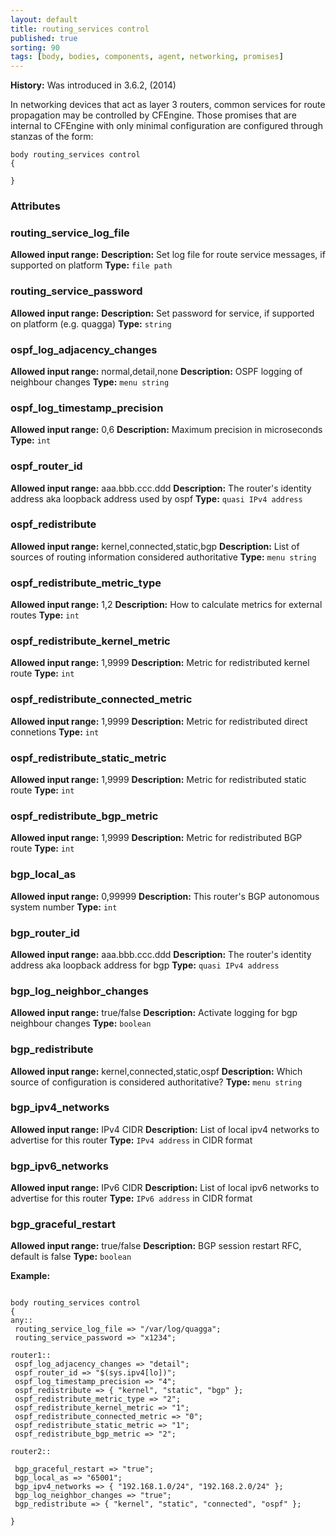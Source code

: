 ```yaml
---
layout: default
title: routing_services control
published: true
sorting: 90
tags: [body, bodies, components, agent, networking, promises]
---
```



**History:** Was introduced in 3.6.2, (2014)

In networking devices that act as layer 3 routers, common services for
route propagation may be controlled by CFEngine. Those promises that
are internal to CFEngine with only minimal configuration are
configured through stanzas of the form:

```cf3
body routing_services control
{

}
```
### Attributes ###

### routing_service_log_file
**Allowed input range:**
**Description:**  Set log file for route service messages, if supported on platform
**Type:** `file path`

### routing_service_password

**Allowed input range:**
**Description:**  Set password for service, if supported on platform (e.g. quagga)
**Type:** `string`


### ospf_log_adjacency_changes
**Allowed input range:** normal,detail,none
**Description:**  OSPF logging of neighbour changes
**Type:** `menu string`

### ospf_log_timestamp_precision
**Allowed input range:** 0,6
**Description:**  Maximum precision in microseconds
**Type:** `int`

### ospf_router_id
**Allowed input range:** aaa.bbb.ccc.ddd
**Description:**  The router's identity address aka loopback address used by ospf
**Type:** `quasi IPv4 address`

### ospf_redistribute
**Allowed input range:** kernel,connected,static,bgp
**Description:**  List of sources of routing information considered authoritative
**Type:** `menu string`

### ospf_redistribute_metric_type
**Allowed input range:** 1,2
**Description:**  How to calculate metrics for external routes
**Type:** `int`

### ospf_redistribute_kernel_metric
**Allowed input range:** 1,9999
**Description:**  Metric for redistributed kernel route
**Type:** `int`

### ospf_redistribute_connected_metric
**Allowed input range:** 1,9999
**Description:**  Metric for redistributed direct connetions
**Type:** `int`

### ospf_redistribute_static_metric

**Allowed input range:** 1,9999
**Description:**  Metric for redistributed static route
**Type:** `int`

### ospf_redistribute_bgp_metric
**Allowed input range:** 1,9999
**Description:**  Metric for redistributed BGP route
**Type:** `int`

### bgp_local_as
**Allowed input range:** 0,99999
**Description:** This router's BGP autonomous system number
**Type:** `int`

### bgp_router_id
**Allowed input range:** aaa.bbb.ccc.ddd
**Description:**  The router's identity address aka loopback address for bgp
**Type:** `quasi IPv4 address`

### bgp_log_neighbor_changes
**Allowed input range:** true/false
**Description:**  Activate logging for bgp neighbour changes
**Type:** `boolean`

### bgp_redistribute
**Allowed input range:** kernel,connected,static,ospf
**Description:**  Which source of configuration is considered authoritative?
**Type:** `menu string`

### bgp_ipv4_networks
**Allowed input range:** IPv4 CIDR
**Description:**  List of local ipv4 networks to advertise for this router
**Type:** `IPv4 address` in CIDR format

### bgp_ipv6_networks
**Allowed input range:** IPv6 CIDR
**Description:**  List of local ipv6 networks to advertise for this router
**Type:** `IPv6 address` in CIDR format

### bgp_graceful_restart

**Allowed input range:** true/false
**Description:**  BGP session restart RFC, default is false
**Type:** `boolean`


**Example:**

```cf3

body routing_services control
{
any::
 routing_service_log_file => "/var/log/quagga";
 routing_service_password => "x1234";

router1::
 ospf_log_adjacency_changes => "detail";
 ospf_router_id => "$(sys.ipv4[lo])";
 ospf_log_timestamp_precision => "4";
 ospf_redistribute => { "kernel", "static", "bgp" };
 ospf_redistribute_metric_type => "2";
 ospf_redistribute_kernel_metric => "1";
 ospf_redistribute_connected_metric => "0";
 ospf_redistribute_static_metric => "1";
 ospf_redistribute_bgp_metric => "2";

router2::

 bgp_graceful_restart => "true";
 bgp_local_as => "65001";
 bgp_ipv4_networks => { "192.168.1.0/24", "192.168.2.0/24" };
 bgp_log_neighbor_changes => "true";
 bgp_redistribute => { "kernel", "static", "connected", "ospf" };

}

```
